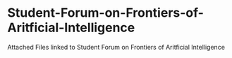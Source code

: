 # Student-Forum-on-Frontiers-of-Aritficial-Intelligence
Attached Files linked to Student Forum on Frontiers of Aritficial Intelligence
